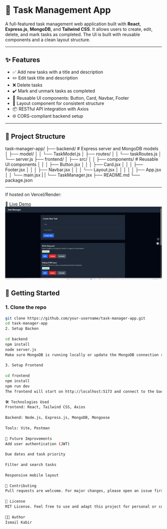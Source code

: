 # 📝 Task Management App

A full-featured task management web application built with **React**, **Express.js**, **MongoDB**, and **Tailwind CSS**. It allows users to create, edit, delete, and mark tasks as completed. The UI is built with reusable components and a clean layout structure.

---

## ✨ Features

- ✅ Add new tasks with a title and description
- ✏️ Edit task title and description
- ❌ Delete tasks
- ✔️ Mark and unmark tasks as completed
- 💅 Reusable UI components: Button, Card, Navbar, Footer
- 🧱 Layout component for consistent structure
- 📦 RESTful API integration with Axios
- 🌐 CORS-compliant backend setup

---

## 📁 Project Structure

task-manager-app/
├── backend/ # Express server and MongoDB models
│ ├── model/
│ │ └── TaskModel.js
│ ├── routes/
│ │ └── taskRoutes.js
│ └── server.js
├── frontend/
│ ├── src/
│ │ ├── components/ # Reusable UI components
│ │ │ ├── Button.jsx
│ │ │ ├── Card.jsx
│ │ │ ├── Footer.jsx
│ │ │ ├── Navbar.jsx
│ │ │ └── Layout.jsx
│ │ │ 
│ │ ├── App.jsx
│ │ └── main.jsx
| | └── TaskManager.jsx
├── README.md
└── package.json

---

If hosted on Vercel/Render:

🔗 [Live Demo](https://your-app.vercel.app)
![Task List](./TaskManagement.png)

## 🚀 Getting Started

### 1. Clone the repo

```bash
git clone https://github.com/your-username/task-manager-app.git
cd task-manager-app
2. Setup Backen

cd backend
npm install
node server.js
Make sure MongoDB is running locally or update the MongoDB connection string.

3. Setup Frontend

cd frontend
npm install
npm run dev
The frontend will start on http://localhost:5173 and connect to the backend on http://localhost:5000.

🛠️ Technologies Used
Frontend: React, Tailwind CSS, Axios

Backend: Node.js, Express.js, MongoDB, Mongoose

Tools: Vite, Postman

📌 Future Improvements
Add user authentication (JWT)

Due dates and task priority

Filter and search tasks

Responsive mobile layout

🤝 Contributing
Pull requests are welcome. For major changes, please open an issue first to discuss what you would like to change.

📄 License
MIT License. Feel free to use and adapt this project for personal or commercial use.

👨‍💻 Author
Ismail Kabir


